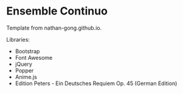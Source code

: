 # Ensemble Continuo
Template from nathan-gong.github.io. 

Libraries:

- Bootstrap
- Font Awesome
- jQuery
- Popper
- Anime.js
- Edition Peters - Ein Deutsches Requiem Op. 45 (German Edition)
